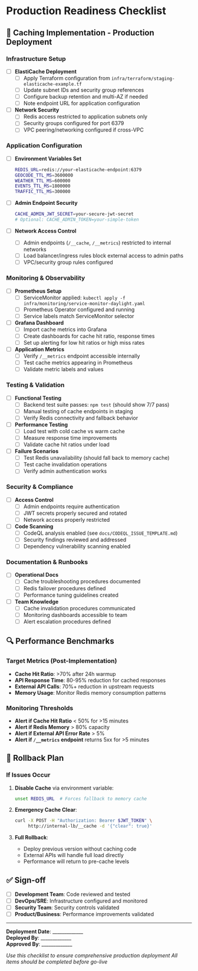 # Production Readiness Checklist

## 🎯 Caching Implementation - Production Deployment

### Infrastructure Setup
- [ ] **ElastiCache Deployment**
  - [ ] Apply Terraform configuration from `infra/terraform/staging-elasticache-example.tf`
  - [ ] Update subnet IDs and security group references
  - [ ] Configure backup retention and multi-AZ if needed
  - [ ] Note endpoint URL for application configuration

- [ ] **Network Security**
  - [ ] Redis access restricted to application subnets only
  - [ ] Security groups configured for port 6379
  - [ ] VPC peering/networking configured if cross-VPC

### Application Configuration
- [ ] **Environment Variables Set**
  ```bash
  REDIS_URL=redis://your-elasticache-endpoint:6379
  GEOCODE_TTL_MS=3600000
  WEATHER_TTL_MS=600000
  EVENTS_TTL_MS=1800000
  TRAFFIC_TTL_MS=300000
  ```

- [ ] **Admin Endpoint Security**
  ```bash
  CACHE_ADMIN_JWT_SECRET=your-secure-jwt-secret
  # Optional: CACHE_ADMIN_TOKEN=your-simple-token
  ```

- [ ] **Network Access Control**
  - [ ] Admin endpoints (`/__cache`, `/__metrics`) restricted to internal networks
  - [ ] Load balancer/ingress rules block external access to admin paths
  - [ ] VPC/security group rules configured

### Monitoring & Observability
- [ ] **Prometheus Setup**
  - [ ] ServiceMonitor applied: `kubectl apply -f infra/monitoring/service-monitor-daylight.yaml`
  - [ ] Prometheus Operator configured and running
  - [ ] Service labels match ServiceMonitor selector

- [ ] **Grafana Dashboard**
  - [ ] Import cache metrics into Grafana
  - [ ] Create dashboards for cache hit ratio, response times
  - [ ] Set up alerting for low hit ratios or high miss rates

- [ ] **Application Metrics**
  - [ ] Verify `/__metrics` endpoint accessible internally
  - [ ] Test cache metrics appearing in Prometheus
  - [ ] Validate metric labels and values

### Testing & Validation
- [ ] **Functional Testing**
  - [ ] Backend test suite passes: `npm test` (should show 7/7 pass)
  - [ ] Manual testing of cache endpoints in staging
  - [ ] Verify Redis connectivity and fallback behavior

- [ ] **Performance Testing**
  - [ ] Load test with cold cache vs warm cache
  - [ ] Measure response time improvements
  - [ ] Validate cache hit ratios under load

- [ ] **Failure Scenarios**
  - [ ] Test Redis unavailability (should fall back to memory cache)
  - [ ] Test cache invalidation operations
  - [ ] Verify admin authentication works

### Security & Compliance
- [ ] **Access Control**
  - [ ] Admin endpoints require authentication
  - [ ] JWT secrets properly secured and rotated
  - [ ] Network access properly restricted

- [ ] **Code Scanning**
  - [ ] CodeQL analysis enabled (see `docs/CODEQL_ISSUE_TEMPLATE.md`)
  - [ ] Security findings reviewed and addressed
  - [ ] Dependency vulnerability scanning enabled

### Documentation & Runbooks
- [ ] **Operational Docs**
  - [ ] Cache troubleshooting procedures documented
  - [ ] Redis failover procedures defined
  - [ ] Performance tuning guidelines created

- [ ] **Team Knowledge**
  - [ ] Cache invalidation procedures communicated
  - [ ] Monitoring dashboards accessible to team
  - [ ] Alert escalation procedures defined

## 🔍 Performance Benchmarks

### Target Metrics (Post-Implementation)
- **Cache Hit Ratio**: >70% after 24h warmup
- **API Response Time**: 80-95% reduction for cached responses
- **External API Calls**: 70%+ reduction in upstream requests
- **Memory Usage**: Monitor Redis memory consumption patterns

### Monitoring Thresholds
- **Alert if Cache Hit Ratio** < 50% for >15 minutes
- **Alert if Redis Memory** > 80% capacity
- **Alert if External API Error Rate** > 5%
- **Alert if `/__metrics` endpoint** returns 5xx for >5 minutes

## 🚨 Rollback Plan

### If Issues Occur
1. **Disable Cache** via environment variable:
   ```bash
   unset REDIS_URL  # Forces fallback to memory cache
   ```

2. **Emergency Cache Clear**:
   ```bash
   curl -X POST -H "Authorization: Bearer $JWT_TOKEN" \
        http://internal-lb/__cache -d '{"clear": true}'
   ```

3. **Full Rollback**:
   - Deploy previous version without caching code
   - External APIs will handle full load directly
   - Performance will return to pre-cache levels

## ✅ Sign-off

- [ ] **Development Team**: Code reviewed and tested
- [ ] **DevOps/SRE**: Infrastructure configured and monitored
- [ ] **Security Team**: Security controls validated
- [ ] **Product/Business**: Performance improvements validated

---
**Deployment Date**: _____________  
**Deployed By**: _____________  
**Approved By**: _____________

*Use this checklist to ensure comprehensive production deployment*
*All items should be completed before go-live*
